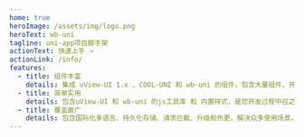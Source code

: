 ```yaml
---
home: true
heroImage: /assets/img/logo.png
heroText: wb-uni
tagline: uni-app项目脚手架
actionText: 快速上手 →
actionLink: /info/
features:
  - title: 组件丰富
    details: 集成 uView-UI 1.x 、COOL-UNI 和 wb-uni 的组件，包含大量组件，开箱即用。
  - title: 简单实用
    details: 包含uView-UI 和 wb-uni 的js工具库 和 内置样式，是您开发过程中召之即来的利器。
  - title: 覆盖面广
    details: 包含国际化多语言、持久化存储、请求拦截、升级和热更，解决众多使用场景。
---
```

